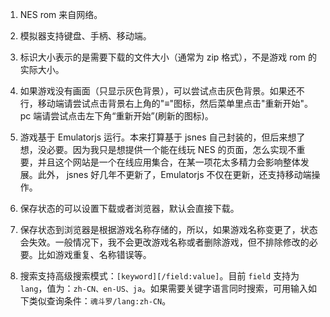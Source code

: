 1. NES rom 来自网络。

2. 模拟器支持键盘、手柄、移动端。

3. 标识大小表示的是需要下载的文件大小（通常为 zip 格式），不是游戏 rom 的实际大小。

4. 如果游戏没有画面（只显示灰色背景），可以尝试点击灰色背景。如果还不行，移动端请尝试点击背景右上角的"≡"图标，然后菜单里点击"重新开始"。pc 端请尝试点击左下角“重新开始”(刷新的图标)。

5. 游戏基于 Emulatorjs 运行。本来打算基于 jsnes 自己封装的，但后来想了想，没必要。因为我只是想提供一个能在线玩 NES 的页面，怎么实现不重要，并且这个网站是一个在线应用集合，在某一项花太多精力会影响整体发展。此外， jsnes 好几年不更新了，Emulatorjs 不仅在更新，还支持移动端操作。

6. 保存状态的可以设置下载或者浏览器，默认会直接下载。

7. 保存状态到浏览器是根据游戏名称存储的，所以，如果游戏名称变更了，状态会失效。一般情况下，我不会更改游戏名称或者删除游戏，但不排除修改的必要。比如游戏重复、名称错误等。

8. 搜索支持高级搜索模式：`[keyword][/field:value]`。目前 `field` 支持为 `lang`，值为：`zh-CN、en-US、ja`。如果需要关键字语言同时搜索，可用输入如下类似查询条件：`魂斗罗/lang:zh-CN`。
